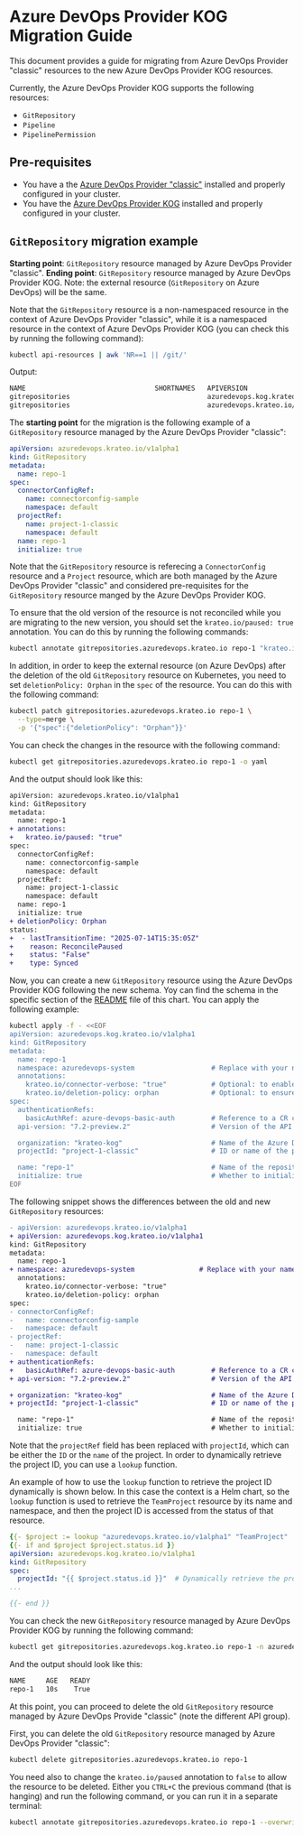 # Azure DevOps Provider KOG Migration Guide

This document provides a guide for migrating from Azure DevOps Provider "classic" resources to the new Azure DevOps Provider KOG resources.

Currently, the Azure DevOps Provider KOG supports the following resources:
- `GitRepository`
- `Pipeline`
- `PipelinePermission`

## Pre-requisites

- You have a the [Azure DevOps Provider "classic"](https://github.com/krateoplatformops/azuredevops-provider) installed and properly configured in your cluster.
- You have the [Azure DevOps Provider KOG](https://github.com/krateoplatformops/azuredevops-provider-kog-chart) installed and properly configured in your cluster.

## `GitRepository` migration example

**Starting point**: `GitRepository` resource managed by Azure DevOps Provider "classic".
**Ending point**: `GitRepository` resource managed by Azure DevOps Provider KOG.
Note: the external resource (`GitRepository` on Azure DevOps) will be the same.

Note that the `GitRepository` resource is a non-namespaced resource in the context of Azure DevOps Provider "classic", while it is a namespaced resource in the context of Azure DevOps Provider KOG (you can check this by running the following command):
```sh
kubectl api-resources | awk 'NR==1 || /git/'
```
Output:
```sh
NAME                                SHORTNAMES   APIVERSION                            NAMESPACED   KIND
gitrepositories                                  azuredevops.kog.krateo.io/v1alpha1    true         GitRepository
gitrepositories                                  azuredevops.krateo.io/v1alpha1        false        GitRepository
```

The **starting point** for the migration is the following example of a `GitRepository` resource managed by the Azure DevOps Provider "classic":
```yaml
apiVersion: azuredevops.krateo.io/v1alpha1
kind: GitRepository
metadata:
  name: repo-1
spec:
  connectorConfigRef:
    name: connectorconfig-sample
    namespace: default
  projectRef:
    name: project-1-classic
    namespace: default
  name: repo-1
  initialize: true  
```

Note that the `GitRepository` resource is referecing a `ConnectorConfig` resource and a `Project` resource, which are both managed by the Azure DevOps Provider "classic" and considered pre-requisites for the `GitRepository` resource manged by the Azure DevOps Provider KOG.

To ensure that the old version of the resource is not reconciled while you are migrating to the new version, you should set the `krateo.io/paused: true` annotation.
You can do this by running the following commands:
```sh
kubectl annotate gitrepositories.azuredevops.krateo.io repo-1 "krateo.io/paused=true"
```

In addition, in order to keep the external resource (on Azure DevOps) after the deletion of the old `GitRepository` resource on Kubernetes, you need to set `deletionPolicy: Orphan` in the `spec` of the resource.
You can do this with the following command:
```sh
kubectl patch gitrepositories.azuredevops.krateo.io repo-1 \
  --type=merge \
  -p '{"spec":{"deletionPolicy": "Orphan"}}'
```

You can check the changes in the resource with the following command:
```sh
kubectl get gitrepositories.azuredevops.krateo.io repo-1 -o yaml
```

And the output should look like this:
```diff
apiVersion: azuredevops.krateo.io/v1alpha1
kind: GitRepository
metadata:
  name: repo-1
+ annotations:
+   krateo.io/paused: "true"
spec:
  connectorConfigRef:
    name: connectorconfig-sample
    namespace: default
  projectRef:
    name: project-1-classic
    namespace: default
  name: repo-1
  initialize: true
+ deletionPolicy: Orphan  
status:
+  - lastTransitionTime: "2025-07-14T15:35:05Z"
+    reason: ReconcilePaused
+    status: "False"
+    type: Synced
```

Now, you can create a new `GitRepository` resource using the Azure DevOps Provider KOG following the new schema.
Yoy can find the schema in the specific section of the [README](../README.md#gitrepository-schema) file of this chart.
You can apply the following example:
```sh
kubectl apply -f - <<EOF
apiVersion: azuredevops.kog.krateo.io/v1alpha1
kind: GitRepository
metadata:
  name: repo-1
  namespace: azuredevops-system                   # Replace with your namespace
  annotations:
    krateo.io/connector-verbose: "true"           # Optional: to enable verbose logging
    krateo.io/deletion-policy: orphan             # Optional: to ensure the external resource is not deleted when the resource is deleted
spec:
  authenticationRefs:
    basicAuthRef: azure-devops-basic-auth         # Reference to a CR containing the basic authentication information.
  api-version: "7.2-preview.2"                    # Version of the API to use

  organization: "krateo-kog"                      # Name of the Azure DevOps organization
  projectId: "project-1-classic"                  # ID or name of the project

  name: "repo-1"                                  # Name of the repository to create or manage  
  initialize: true                                # Whether to initialize the repository with a first commit. If set to true, the repository will be initialized with a first commit.
EOF
```

The following snippet shows the differences between the old and new `GitRepository` resources:
```diff
- apiVersion: azuredevops.krateo.io/v1alpha1
+ apiVersion: azuredevops.kog.krateo.io/v1alpha1
kind: GitRepository
metadata:
  name: repo-1
+ namespace: azuredevops-system                # Replace with your namespace, GitRepository is a namespaced resource in the Azure DevOps Provider KOG
  annotations:
    krateo.io/connector-verbose: "true"
    krateo.io/deletion-policy: orphan
spec:
- connectorConfigRef:
-   name: connectorconfig-sample
-   namespace: default
- projectRef:
-   name: project-1-classic
-   namespace: default
+ authenticationRefs:
+   basicAuthRef: azure-devops-basic-auth         # Reference to a CR containing the basic authentication information.
+ api-version: "7.2-preview.2"                    # Version of the API to use

+ organization: "krateo-kog"                      # Name of the Azure DevOps organization
+ projectId: "project-1-classic"                  # ID or name of the project

  name: "repo-1"                                  # Name of the repository to create or manage  
  initialize: true                                # Whether to initialize the repository with a first commit. If set to true, the repository will be initialized with a first commit.
```

Note that the `projectRef` field has been replaced with `projectId`, which can be either the `ID` or the `name` of the project.
In order to dynamically retrieve the project ID, you can use a `lookup` function.

An example of how to use the `lookup` function to retrieve the project ID dynamically is shown below.
In this case the context is a Helm chart, so the `lookup` function is used to retrieve the `TeamProject` resource by its name and namespace, and then the project ID is accessed from the status of that resource.

```yaml
{{- $project := lookup "azuredevops.krateo.io/v1alpha1" "TeamProject" .Release.Namespace (.Values.project.name | lower) }}
{{- if and $project $project.status.id }}
apiVersion: azuredevops.kog.krateo.io/v1alpha1
kind: GitRepository
spec:
  projectId: "{{ $project.status.id }}"  # Dynamically retrieve the project ID
...

{{- end }}
```

You can check the new `GitRepository` resource managed by Azure DevOps Provider KOG by running the following command:
```sh
kubectl get gitrepositories.azuredevops.kog.krateo.io repo-1 -n azuredevops-system
```
And the output should look like this:
```sh
NAME     AGE   READY
repo-1   10s    True
```

At this point, you can proceed to delete the old `GitRepository` resource managed by Azure DevOps Provide "classic" (note the different API group).

First, you can delete the old `GitRepository` resource managed by Azure DevOps Provider "classic":
```sh
kubectl delete gitrepositories.azuredevops.krateo.io repo-1
```

You need also to change the `krateo.io/paused` annotation to `false` to allow the resource to be deleted.
Either you `CTRL+C` the previous command (that is hanging) and run the following command, or you can run it in a separate terminal:
```sh
kubectl annotate gitrepositories.azuredevops.krateo.io repo-1 --overwrite "krateo.io/paused=false"
```
